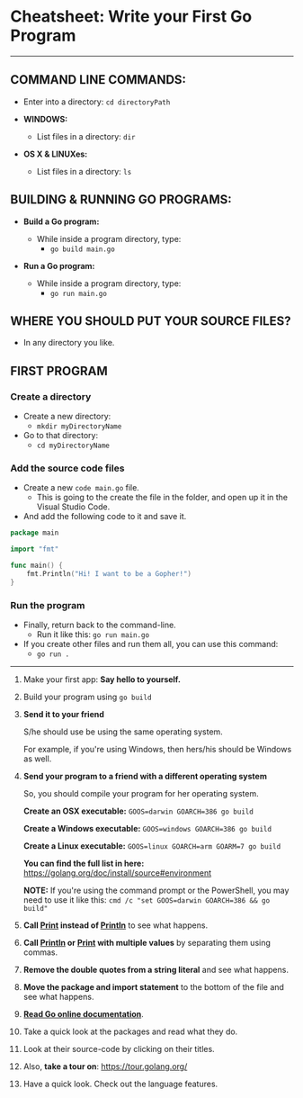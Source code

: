 # Cheatsheet: Write your First Go Program

---

## COMMAND LINE COMMANDS:

* Enter into a directory: `cd directoryPath`

* **WINDOWS:**

    * List files in a directory: `dir`

* **OS X & LINUXes:**

    * List files in a directory: `ls`

## BUILDING & RUNNING GO PROGRAMS:

* **Build a Go program:**

    * While inside a program directory, type:
        * `go build main.go`

* **Run a Go program:**

    * While inside a program directory, type:
        * `go run main.go`

## WHERE YOU SHOULD PUT YOUR SOURCE FILES?

* In any directory you like.

## FIRST PROGRAM

### Create a directory
* Create a new directory:
    * `mkdir myDirectoryName`
* Go to that directory:
    * `cd myDirectoryName`

### Add the source code files
* Create a new `code main.go` file.
    * This is going to the create the file in the folder, and open up it in the Visual Studio Code.
* And add the following code to it and save it.

```go
package main

import "fmt"

func main() {
    fmt.Println("Hi! I want to be a Gopher!")
}
```

### Run the program
* Finally, return back to the command-line.
    * Run it like this: `go run main.go`
* If you create other files and run them all, you can use this command:
    * `go run .`

---
  1. Make your first app: **Say hello to yourself.**

  2. Build your program using `go build`

  3. **Send it to your friend**

     S/he should use be using the same operating system.

     For example, if you're using Windows, then hers/his should be Windows as well.

  4. **Send your program to a friend with a different operating system**

     So, you should compile your program for her operating system.

     **Create an OSX executable:**
     `GOOS=darwin GOARCH=386 go build`

     **Create a Windows executable:**
     `GOOS=windows GOARCH=386 go build`

     **Create a Linux executable:**
     `GOOS=linux GOARCH=arm GOARM=7 go build`

     **You can find the full list in here:**
     https://golang.org/doc/install/source#environment

     **NOTE:** If you're using the command prompt or the PowerShell, you may need to use it like this:
     `cmd /c "set GOOS=darwin GOARCH=386 && go build"`

  5. **Call [Print](https://golang.org/pkg/fmt/#Print) instead of [Println](https://golang.org/pkg/fmt/#Println)** to see what happens.

  6. **Call [Println](https://golang.org/pkg/fmt/#Println) or [Print](https://golang.org/pkg/fmt/#Print) with multiple values** by separating them using commas.

  7. **Remove the double quotes from a string literal** and see what happens.

  8. **Move the package and import statement** to the bottom of the file and see what happens.

  9. **[Read Go online documentation](https://golang.org/pkg)**.

  10. Take a quick look at the packages and read what they do.

  11. Look at their source-code by clicking on their titles.

  13. Also, **take a tour on**: https://tour.golang.org/

  14. Have a quick look. Check out the language features.